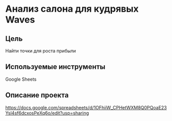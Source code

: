 # Анализ салона для кудрявых Waves
## Цель
Найти точки для роста прибыли

## Используемые инструменты
Google Sheets

## Описание проекта






https://docs.google.com/spreadsheets/d/1OFhiiW_CPHetWXM8Q0PQoaE23Ysl4sf6dcxosPeXq6o/edit?usp=sharing
